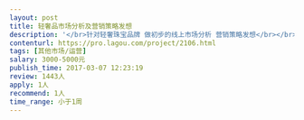 ```yaml
---                
layout: post       
title: 轻奢品市场分析及营销策略发想           
description: '</br>针对轻奢珠宝品牌 做初步的线上市场分析 营销策略发想</br></br>-搜集该品类线上数据：淘宝、天猫、京东、唯品会</br></br></br>-针对数据进行市场分析</br></br></br>-关键字分析</br></br></br>-线上营销策略发想</br>'     
contenturl: https://pro.lagou.com/project/2106.html      
tags: [其他市场/运营]            
salary: 3000-5000元          
publish_time: 2017-03-07 12:23:19         
review: 1443人                   
apply: 1人                   
recommend: 1人                   
time_range: 小于1周              
---                 
```

